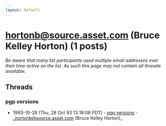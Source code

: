 ```yaml
---
layout: default
---
```


# hortonb@source.asset.com (Bruce Kelley Horton) (1 posts)

_Be aware that many list participants used multiple email addresses over their time active on the list. As such this page may not contain all threads available._

## Threads

### pgp versions
+ 1993-10-28 (Thu, 28 Oct 93 13:18:08 PDT) - [pgp versions](/archive/1993/10/508a43297f525ac7bd51d47435c0c3a2aaffad86e5b623b1d3b4c5ecaef8e3be) - _hortonb@source.asset.com (Bruce Kelley Horton)_


